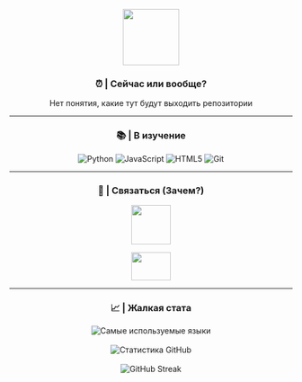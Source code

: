 <p align="center">
  <img src="https://media.tenor.com/4iYuPbOQd_kAAAAi/russia.gif" Width="100" Height="100" />
</p>


<h3 align="center">⏰ | Сейчас или вообще?</h3>

<p align="center">
Нет понятия, какие тут будут выходить репозитории
</p>

---

<h3 align="center">📚 | В изучение</h3>

<p align="center">
  <img src="https://img.shields.io/badge/Python-3670A0?style=for-the-badge&logo=python&logoColor=ffdd54" alt="Python" />
  <img src="https://img.shields.io/badge/JavaScript-323330?style=for-the-badge&logo=javascript&logoColor=F7DF1E" alt="JavaScript" />
  <img src="https://img.shields.io/badge/HTML5-E34F26?style=for-the-badge&logo=html5&logoColor=white" alt="HTML5" />
  <img src="https://img.shields.io/badge/Git-F05032?style=for-the-badge&logo=git&logoColor=white" alt="Git" />
</p>

---

<h3 align="center">💬 | Связаться (Зачем?)</h3>

<p align="center">
  <a href="https://t.me/zvshkin" target="_blank"><Img src="https://cdn.icon-icons.com/icons2/2148/PNG/512/telegram_icon_131945.png" Width="70" Height="70"></a>
</p>
<p align="center">
<a href="https://discordapp.com/users/658613371553185823/" target="_blank"><Img src="https://cdn.icon-icons.com/icons2/3398/PNG/512/discord_logo_icon_214740.png" Width="70" Height="50"></a>
</p>

---

<h3 align="center">📈 | Жалкая стата </h3>

<p align="center">
  <img src="https://github-readme-stats.vercel.app/api/top-langs/?username=zvshkin&layout=compact&theme=radical" alt="Самые используемые языки" />
  <br>
  <br>
  <img src="https://github-readme-stats.vercel.app/api?username=zvshkin&show_icons=true&theme=radical" alt="Статистика GitHub" />
  <br>
  <br>
  <img src="https://github-readme-streak-stats.herokuapp.com/?user=zvshkin&theme=radical" alt="GitHub Streak" />
</p>
